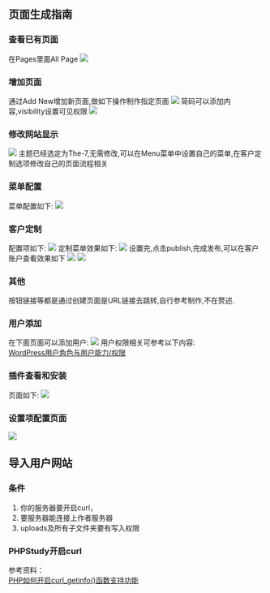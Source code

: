## 页面生成指南

### 查看已有页面
在Pages里面All Page
![](imgs\createpage\所有页面.png)

### 增加页面
通过Add New增加新页面,做如下操作制作指定页面
![](imgs\createpage\增加新页面.png)
简码可以添加内容,visibility设置可见权限
![](imgs\createpage\增加新页面内容编辑.png)

### 修改网站显示
![](imgs\createpage\显示选项定制.png)
主题已经选定为The-7,无需修改,可以在Menu菜单中设置自己的菜单,在客户定制选项修改自己的页面流程相关

### 菜单配置
菜单配置如下:
![](imgs\createpage\菜单配置.png)

### 客户定制
配置项如下:
![](imgs\createpage\客户定制页面.png)
定制菜单效果如下:
![](imgs\createpage\定制菜单设置效果.png)
设置完,点击publish,完成发布,可以在客户账户查看效果如下
![](imgs\createpage\定制完发布效果.png)
![](imgs\createpage\定制完发布效果1.png)

### 其他
按钮链接等都是通过创建页面是URL链接去跳转,自行参考制作,不在赘述.

### 用户添加
在下面页面可以添加用户:
![](imgs\createpage\用户添加.png)
用户权限相关可参考以下内容:  
[WordPress用户角色与用户能力/权限](https://www.wpdaxue.com/wordpress-user-roles-capabilities.html)

### 插件查看和安装
页面如下:
![](imgs\createpage\插件安装页面.png)

### 设置项配置页面
![](imgs\createpage\setting配置选项.png)

## 导入用户网站
### 条件
1. 你的服务器要开启curl，
2. 要服务器能连接上作者服务器 
3. uploads及所有子文件夹要有写入权限

### PHPStudy开启curl
参考资料：  
[PHP如何开启curl_getinfo()函数支持功能](https://jingyan.baidu.com/article/597035521daee28fc0074097.html)